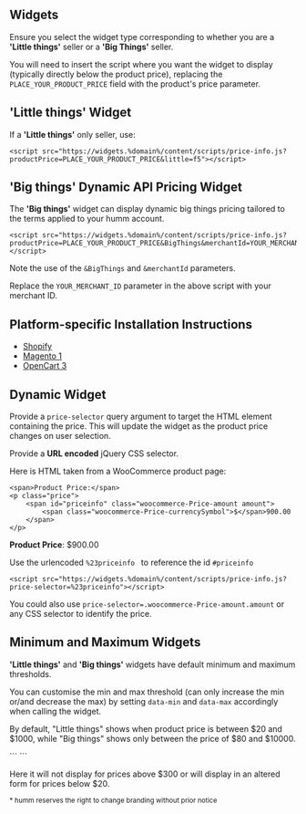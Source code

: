 ## Widgets

Ensure you select the widget type corresponding to whether you are a **'Little things'** seller or a **'Big Things'** seller.


You will need to insert the script where you want the widget to display (typically directly below the product price), replacing the <code>PLACE_YOUR_PRODUCT_PRICE</code> field with the product's price parameter.


## 'Little things' Widget

If a **'Little things'** only seller, use:

```
<script src="https://widgets.%domain%/content/scripts/price-info.js?productPrice=PLACE_YOUR_PRODUCT_PRICE&little=f5"></script>
```
<script src="https://widgets.%domain%/content/scripts/price-info.js?productPrice=100&little=F5"></script>

## 'Big things' Dynamic API Pricing Widget

The **'Big things'** widget can display dynamic big things pricing tailored to the terms applied to your humm account.

``` 
<script src="https://widgets.%domain%/content/scripts/price-info.js?productPrice=PLACE_YOUR_PRODUCT_PRICE&BigThings&merchantId=YOUR_MERCHANT_ID"></script>
```

Note the use of the <code>&BigThings</code> and <code>&merchantId</code> parameters.

Replace the <code>YOUR_MERCHANT_ID</code> parameter in the above script with your merchant ID. 

<script
src="https://widgets.%domain%/content/scripts/price-info.js?productPrice=1500&BigThings&merchantId=30132859"></script>

## Platform-specific Installation Instructions
* [Shopify](/widgets/price-info/shopify_nz)
* [Magento 1](/widgets/price-info/magento_1_nz)
* [OpenCart 3](/widgets/price-info/opencart_3_nz)


## Dynamic Widget

Provide a ```price-selector``` query argument to target the HTML element containing the price. This will update the widget as the product price changes on user selection.

Provide a **URL encoded** jQuery CSS selector.

Here is HTML taken from a WooCommerce product page:

```
<span>Product Price:</span>
<p class="price">
    <span id="priceinfo" class="woocommerce-Price-amount amount">
        <span class="woocommerce-Price-currencySymbol">$</span>900.00
    </span>
</p>
```

<p class="price">
    <span><strong>Product Price</strong>:</span>
    <span id="priceinfo" class="woocommerce-Price-amount amount">
        <span class="woocommerce-Price-currencySymbol">$</span>900.00
    </span>
</p>

Use the urlencoded ```%23priceinfo ``` to reference the id ```#priceinfo```

<script src="https://widgets.%domain%/content/scripts/price-info.js?price-selector=%23priceinfo"></script>
```
<script src="https://widgets.%domain%/content/scripts/price-info.js?price-selector=%23priceinfo"></script>
```

You could also use ```price-selector=.woocommerce-Price-amount.amount``` or any CSS selector to identify the price.


## Minimum and Maximum Widgets

**'Little things'** and **'Big things'** widgets have default minimum and maximum thresholds.

You can customise the min and max threshold (can only increase the min or/and decrease the max) by setting ```data-min``` and ```data-max``` accordingly when calling the widget.

<p style=display:%nz-only%>
    By default, "Little things" shows when product price is between $20 and $1000, while "Big things" shows only between the price of $80 and $10000.
</p>
```
<script data-min="20" data-max="300" src="https://widgets.%domain%/content/scripts/price-info.js?productPrice=YOUR_PRICE"></script>
```

Here it will not display for prices above $300 or will display in an altered form for prices below $20.

<small>* humm reserves the right to change branding without prior notice</small>
